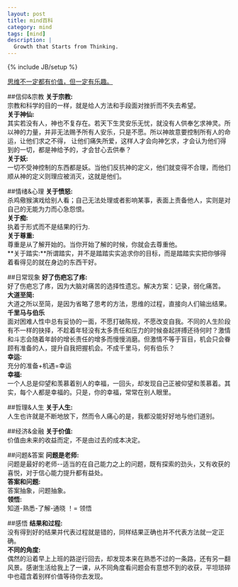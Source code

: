 ```yaml
---
layout: post
title: mind百科
category: mind 
tags: [mind]
description: |
  Growth that Starts from Thinking. 
---
```

{% include JB/setup %}

[思维不一定都有价值，但一定有乐趣。](http://liufei.name/mind/mind-wiki.html)

##信仰&宗教
**关于宗教:**  
宗教和科学的目的一样，就是给人方法和手段面对挫折而不失去希望。  
**关于神仙:**  
其实若没有人，神也不复存在。若天下生灵安乐无忧，就没有人供奉乞求神灵。所以神的力量，并非无法赐予所有人安乐，只是不愿。所以神故意要控制所有人的命运，让他们求之不得， 让他们痛失所爱，这样人才会向神乞求，才会认为他们得到的一切，都是神给予的，才会甘心去供奉？   
**关于妖:**  
一切不受神控制的东西都是妖。当他们反抗神的定义，他们就变得不合理，而他们顺从神的定义则理应被消灭，这就是他们。  

##情绪&心理
**关于愤怒:**  
杀鸡儆猴演戏给别人看；自己无法处理或者影响某事，表面上责备他人，实则是对自己的无能为力而心急怨恨。  
**关于痴:**  
执着于形式而不是结果的行为.  
**关于尊重:**  
尊重是从了解开始的。当你开始了解的时候，你就会去尊重他。  
**关于踏实:**所谓踏实，并不是踏踏实实追求你的目标，而是踏踏实实把你够得着看得见的就在身边的东西干好。  

##日常现象
**好了伤疤忘了疼:**  
好了伤疤忘了疼，因为大脑对痛苦的选择性遗忘。解决方案：记录，弱化痛苦。  
**大道至简:**  
大道之所以至简，是因为省略了思考的方法，思维的过程，直接向人们输出结果。  
**千里马与伯乐**  
面对困难人性中总有妥协的一面，不愿打破陈规，不愿改变自我。不同的人生阶段有不一样的抉择，不趁着年轻没有太多责任和压力的时候奋起拼搏还待何时？激情和斗志会随着年龄的增长责任的增多而慢慢消磨。但激情不等于盲目，机会只会眷顾有准备的人，提升自我把握机会。不成千里马，何有伯乐？  
**幸运:**  
充分的准备+机遇=幸运  
**幸福:**  
一个人总是仰望和羡慕着别人的幸福，一回头，却发现自己正被仰望和羡慕着。其实，每个人都是幸福的。只是，你的幸福，常常在别人眼里。  

##哲理&人生
**关于人生:**  
人生也许就是不断地放下，然而令人痛心的是，我都没能好好地与他们道别。  

##经济&金融
**关于价值:**  
价值由未来的收益而定，不是由过去的成本决定。  

##问题&答案
**问题是老师:**  
问题是最好的老师--适当的在自己能力之上的问题，既有探索的劲头，又有收获的喜悦，对于信心能力提升都有益处。  
**答案和问题:**  
答案抽象，问题抽象。  
**领悟:**  
知道-熟悉-了解-通晓 ！= 领悟  

##感悟
**结果和过程:**  
没有得到好的结果并代表过程就是错的，同样结果正确也并不代表方法就一定正确。  
**不同的角度:**  
偶然的沿着早上上班的路逆行回去，却发现本来在熟悉不过的一条路，还有另一翻风景。感谢生活给我上了一课，从不同角度看问题会有意想不到的收获，平坦琐碎中也蕴含着别样价值等待你去发现。  
